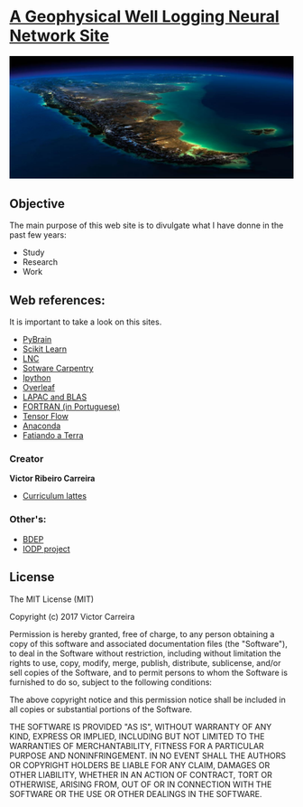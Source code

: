 # [A Geophysical Well Logging Neural Network Site](https://victorcarreira.github.io/website/)

<p align="center">
  <img src="imagens/terra.png" width="1050"/>
</p>

## Objective
  The main purpose of this web site is to divulgate what I have donne in the past few years:

- Study
- Research
- Work

## Web references:
  It is important to take a look on this sites.

- [PyBrain](http://pybrain.org/)
- [Scikit Learn](http://scikit-learn.org/stable/index.html)
- [LNC](http://lcn.epfl.ch/tutorial/english/index.html)
- [Sotware Carpentry](https://software-carpentry.org/)
- [Ipython](https://plot.ly/ipython-notebooks/)
- [Overleaf](https://www.overleaf.com/latex/templates/)
- [LAPAC and BLAS](http://faculty.washington.edu/rjl/uwamath583s11/sphinx/notes/html/lapack_install.html)
- [FORTRAN (in Portuguese)](http://www.w3ii.com/pt/fortran/default.html)
- [Tensor Flow](https://www.tensorflow.org/)
- [Anaconda](https://www.continuum.io/)
- [Fatiando a Terra](http://www.fatiando.org/)

### Creator

**Victor Ribeiro Carreira**

- [Curriculum lattes](http://lattes.cnpq.br/9663791782095105)

### Other's:


- [BDEP](http://www.anp.gov.br/wwwanp/exploracao-e-producao-de-oleo-e-gas/dados-tecnicos?view=default)
- [IODP project](https://www.iodp.org/)

## License

The MIT License (MIT)

Copyright (c) 2017 Victor Carreira

Permission is hereby granted, free of charge, to any person obtaining a copy
of this software and associated documentation files (the "Software"), to deal
in the Software without restriction, including without limitation the rights
to use, copy, modify, merge, publish, distribute, sublicense, and/or sell
copies of the Software, and to permit persons to whom the Software is
furnished to do so, subject to the following conditions:

The above copyright notice and this permission notice shall be included in all
copies or substantial portions of the Software.

THE SOFTWARE IS PROVIDED "AS IS", WITHOUT WARRANTY OF ANY KIND, EXPRESS OR
IMPLIED, INCLUDING BUT NOT LIMITED TO THE WARRANTIES OF MERCHANTABILITY,
FITNESS FOR A PARTICULAR PURPOSE AND NONINFRINGEMENT. IN NO EVENT SHALL THE
AUTHORS OR COPYRIGHT HOLDERS BE LIABLE FOR ANY CLAIM, DAMAGES OR OTHER
LIABILITY, WHETHER IN AN ACTION OF CONTRACT, TORT OR OTHERWISE, ARISING FROM,
OUT OF OR IN CONNECTION WITH THE SOFTWARE OR THE USE OR OTHER DEALINGS IN THE
SOFTWARE.
